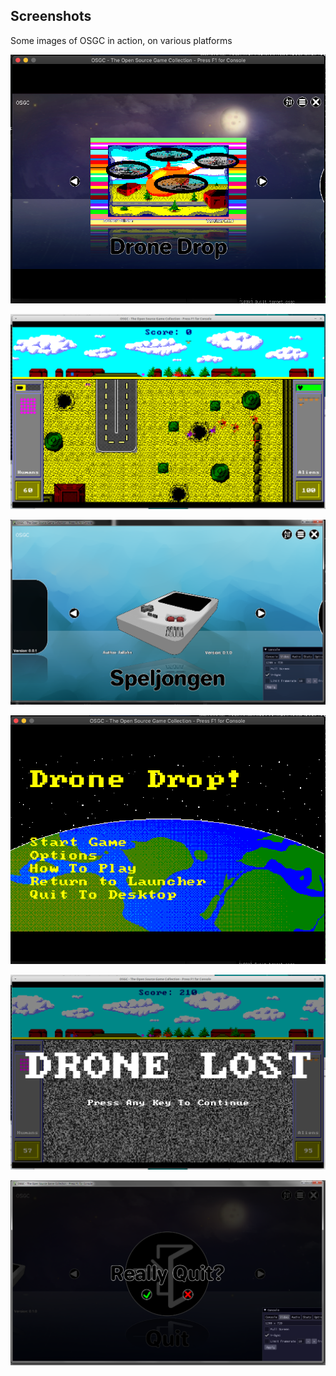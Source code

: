 Screenshots
-----------

Some images of OSGC in action, on various platforms


![OSGC Browser](macos01.png?raw=true "OSGC Browser")

![Drone Drop](linux01.png?raw=true "Drone Drop plugin")

![OSGC Browser](windows01.png?raw=true "OSGC Browser")

![Drone Drop](macos02.png?raw=true "Drone Drop plugin")

![Drone Drop](linux02.png?raw=true "Drone Drop plugin")

![OSGC Browser](windows02.png?raw=true "OSGC Browser")